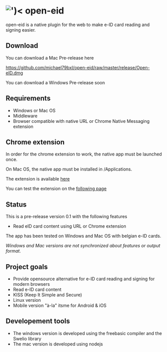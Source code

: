 # ![')&lt;](https://github.com/michael79bxl/open-eid/raw/master/src/chrome/icon48.png "Logo") open-eid

open-eid is a native plugin for the web to make e-ID card reading and signing easier.

## Download

You can download a Mac Pre-release here

https://github.com/michael79bxl/open-eid/raw/master/release/Open-eID.dmg

You can download a Windows Pre-release soon

## Requirements

- Windows or Mac OS
- Middleware
- Browser compatible with native URL or Chrome Native Messaging extension

## Chrome extension

In order for the chrome extension to work, the native app must be launched once.

On Mac OS, the native app must be installed in /Applications.

The extension is available
[here](https://chrome.google.com/webstore/detail/open-eid/cgdhcnihnfegipidedmkijjkbphakcjo)

You can test the extension on the 
[following page](https://michael79bxl.github.io/open-eid/src/chrome_test.html)

## Status

This is a pre-release version 0.1 with the following features

- Read eID card content using URL or Chrome extension

The app has been tested on Windows and Mac OS with belgian e-ID cards.

*Windows and Mac versions are not synchronized about features or output format.*

## Project goals

- Provide opensource alternative for e-ID card reading and signing for modern browsers
- Read e-ID card content
- KISS (Keep It Simple and Secure)
- Linux version
- Mobile version "à-la" itsme for Android & iOS

## Developement tools

- The windows version is developed using the freebasic compiler and the Swelio library
- The mac version is developed using nodejs